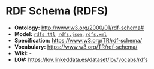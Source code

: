# RDF Schema (RDFS)

- **Ontology:** http://www.w3.org/2000/01/rdf-schema#
- **Model:** [`rdfs.ttl`](rdfs.ttl), [`rdfs.json`](rdfs.json), [`rdfs.xml`](rdfs.xml)
- **Specification:** https://www.w3.org/TR/rdf-schema/
- **Vocabulary:** https://www.w3.org/TR/rdf-schema/
- **Wiki:** -
- **LOV:** https://lov.linkeddata.es/dataset/lov/vocabs/rdfs

